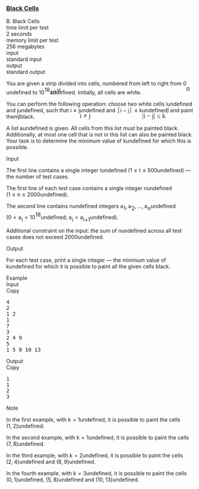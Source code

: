<h3><a href="https://codeforces.com/contest/2026/problem/B" target="_blank" rel="noopener noreferrer">Black Cells</a></h3>
<div class="header"><div class="title">B. Black Cells</div><div class="time-limit"><div class="property-title">time limit per test</div>2 seconds</div><div class="memory-limit"><div class="property-title">memory limit per test</div>256 megabytes</div><div class="input-file input-standard"><div class="property-title">input</div>standard input</div><div class="output-file output-standard"><div class="property-title">output</div>standard output</div></div><div><p>You are given a strip divided into cells, numbered from left to right from <span class="MathJax_Preview" style="color: inherit;"><span class="MJXp-math" id="MJXp-Span-1"><span class="MJXp-mn" id="MJXp-Span-2">0</span></span></span><span class="MathJax MathJax_Processed" id="MathJax-Element-1-Frame" tabindex="0" style=""><nobr><span class="math" id="MathJax-Span-1"><span style="display: inline-block; position: relative; width: 0em; height: 0px; font-size: 122%;"><span style="position: absolute;"><span class="mrow" id="MathJax-Span-2"><span class="mn" id="MathJax-Span-3" style="font-family: MathJax_Main;">0</span></span></span></span></span></nobr></span>undefined to <span class="MathJax_Preview" style="color: inherit;"><span class="MJXp-math" id="MJXp-Span-3"><span class="MJXp-msubsup" id="MJXp-Span-4"><span class="MJXp-mn" id="MJXp-Span-5" style="margin-right: 0.05em;">10</span><span class="MJXp-mrow MJXp-script" id="MJXp-Span-6" style="vertical-align: 0.5em;"><span class="MJXp-mn" id="MJXp-Span-7">18</span></span></span></span></span><span class="MathJax MathJax_Processed" id="MathJax-Element-2-Frame" tabindex="0" style=""><nobr><span class="math" id="MathJax-Span-4"><span style="display: inline-block; position: relative; width: 0em; height: 0px; font-size: 122%;"><span style="position: absolute;"><span class="mrow" id="MathJax-Span-5"><span class="msubsup" id="MathJax-Span-6"><span style="display: inline-block; position: relative; width: 1.759em; height: 0px;"><span style="position: absolute; clip: rect(3.165em, 1000.94em, 4.16em, -999.997em); top: -3.978em; left: 0em;"><span class="mn" id="MathJax-Span-7" style="font-family: MathJax_Main;">10</span><span style="display: inline-block; width: 0px; height: 3.984em;"></span></span><span style="position: absolute; top: -4.388em; left: 0.998em;"><span class="texatom" id="MathJax-Span-8"><span class="mrow" id="MathJax-Span-9"><span class="mn" id="MathJax-Span-10" style="font-size: 70.7%; font-family: MathJax_Main;">18</span></span></span><span style="display: inline-block; width: 0px; height: 3.984em;"></span></span></span></span></span></span></span></span></nobr></span>undefined. Initially, all cells are white.</p><p>You can perform the following operation: choose two <span class="tex-font-style-bf">white</span> cells <span class="MathJax_Preview" style="color: inherit;"><span class="MJXp-math" id="MJXp-Span-8"><span class="MJXp-mi MJXp-italic" id="MJXp-Span-9">i</span></span></span><span class="MathJax MathJax_Processed" id="MathJax-Element-3-Frame" tabindex="0" style=""><nobr><span class="math" id="MathJax-Span-11"><span style="display: inline-block; position: relative; width: 0em; height: 0px; font-size: 122%;"><span style="position: absolute;"><span class="mrow" id="MathJax-Span-12"><span class="mi" id="MathJax-Span-13" style="font-family: MathJax_Math-italic;">i</span></span></span></span></span></nobr></span>undefined and <span class="MathJax_Preview" style="color: inherit;"><span class="MJXp-math" id="MJXp-Span-10"><span class="MJXp-mi MJXp-italic" id="MJXp-Span-11">j</span></span></span><span class="MathJax MathJax_Processed" id="MathJax-Element-4-Frame" tabindex="0" style=""><nobr><span class="math" id="MathJax-Span-14"><span style="display: inline-block; position: relative; width: 0em; height: 0px; font-size: 122%;"><span style="position: absolute;"><span class="mrow" id="MathJax-Span-15"><span class="mi" id="MathJax-Span-16" style="font-family: MathJax_Math-italic;">j</span></span></span></span></span></nobr></span>undefined, such that <span class="MathJax_Preview" style="color: inherit;"><span class="MJXp-math" id="MJXp-Span-12"><span class="MJXp-mi MJXp-italic" id="MJXp-Span-13">i</span><span class="MJXp-mo" id="MJXp-Span-14" style="margin-left: 0.333em; margin-right: 0.333em;">≠</span><span class="MJXp-mi MJXp-italic" id="MJXp-Span-15">j</span></span></span><span class="MathJax MathJax_Processed" id="MathJax-Element-5-Frame" tabindex="0" style=""><nobr><span class="math" id="MathJax-Span-17"><span style="display: inline-block; position: relative; width: 0em; height: 0px; font-size: 122%;"><span style="position: absolute;"><span class="mrow" id="MathJax-Span-18"><span class="mi" id="MathJax-Span-19" style="font-family: MathJax_Math-italic;">i</span><span class="mo" id="MathJax-Span-20" style="font-family: MathJax_Main; padding-left: 0.296em;">≠</span><span class="mi" id="MathJax-Span-21" style="font-family: MathJax_Math-italic; padding-left: 0.296em;">j</span></span></span></span></span></nobr></span>undefined and <span class="MathJax_Preview" style="color: inherit;"><span class="MJXp-math" id="MJXp-Span-16"><span class="MJXp-mrow" id="MJXp-Span-17"><span class="MJXp-mo" id="MJXp-Span-18" style="margin-left: 0.167em; margin-right: 0.167em;">|</span></span><span class="MJXp-mi MJXp-italic" id="MJXp-Span-19">i</span><span class="MJXp-mo" id="MJXp-Span-20" style="margin-left: 0.267em; margin-right: 0.267em;">−</span><span class="MJXp-mi MJXp-italic" id="MJXp-Span-21">j</span><span class="MJXp-mrow" id="MJXp-Span-22"><span class="MJXp-mo" id="MJXp-Span-23" style="margin-left: 0.167em; margin-right: 0.167em;">|</span></span><span class="MJXp-mo" id="MJXp-Span-24" style="margin-left: 0.333em; margin-right: 0.333em;">≤</span><span class="MJXp-mi MJXp-italic" id="MJXp-Span-25">k</span></span></span><span class="MathJax MathJax_Processed" id="MathJax-Element-6-Frame" tabindex="0" style=""><nobr><span class="math" id="MathJax-Span-22"><span style="display: inline-block; position: relative; width: 0em; height: 0px; font-size: 122%;"><span style="position: absolute;"><span class="mrow" id="MathJax-Span-23"><span class="texatom" id="MathJax-Span-24"><span class="mrow" id="MathJax-Span-25"><span class="mo" id="MathJax-Span-26" style="font-family: MathJax_Main;">|</span></span></span><span class="mi" id="MathJax-Span-27" style="font-family: MathJax_Math-italic;">i</span><span class="mo" id="MathJax-Span-28" style="font-family: MathJax_Main; padding-left: 0.237em;">−</span><span class="mi" id="MathJax-Span-29" style="font-family: MathJax_Math-italic; padding-left: 0.237em;">j</span><span class="texatom" id="MathJax-Span-30"><span class="mrow" id="MathJax-Span-31"><span class="mo" id="MathJax-Span-32" style="font-family: MathJax_Main;">|</span></span></span><span class="mo" id="MathJax-Span-33" style="font-family: MathJax_Main; padding-left: 0.296em;">≤</span><span class="mi" id="MathJax-Span-34" style="font-family: MathJax_Math-italic; padding-left: 0.296em;">k</span></span></span></span></span></nobr></span>undefined, and paint them black.</p><p>A list <span class="MathJax_Preview" style="color: inherit;"><span class="MJXp-math" id="MJXp-Span-26"><span class="MJXp-mi MJXp-italic" id="MJXp-Span-27">a</span></span></span><span class="MathJax MathJax_Processing" id="MathJax-Element-7-Frame" tabindex="0"></span>undefined is given. All cells from this list must be painted black. Additionally, <span class="tex-font-style-bf">at most one</span> cell that is not in this list can also be painted black. Your task is to determine the minimum value of <span class="MathJax_Preview" style="color: inherit;"><span class="MJXp-math" id="MJXp-Span-28"><span class="MJXp-mi MJXp-italic" id="MJXp-Span-29">k</span></span></span><span class="MathJax MathJax_Processing" id="MathJax-Element-8-Frame" tabindex="0"></span>undefined for which this is possible.</p></div><div class="input-specification"><div class="section-title">Input</div><p>The first line contains a single integer <span class="MathJax_Preview" style="color: inherit;"><span class="MJXp-math" id="MJXp-Span-30"><span class="MJXp-mi MJXp-italic" id="MJXp-Span-31">t</span></span></span><span class="MathJax MathJax_Processing" id="MathJax-Element-9-Frame" tabindex="0"></span>undefined (<span class="MathJax_Preview" style="color: inherit;"><span class="MJXp-math" id="MJXp-Span-32"><span class="MJXp-mn" id="MJXp-Span-33">1</span><span class="MJXp-mo" id="MJXp-Span-34" style="margin-left: 0.333em; margin-right: 0.333em;">≤</span><span class="MJXp-mi MJXp-italic" id="MJXp-Span-35">t</span><span class="MJXp-mo" id="MJXp-Span-36" style="margin-left: 0.333em; margin-right: 0.333em;">≤</span><span class="MJXp-mn" id="MJXp-Span-37">500</span></span></span><span class="MathJax MathJax_Processing" id="MathJax-Element-10-Frame" tabindex="0"></span>undefined)&nbsp;— the number of test cases.</p><p>The first line of each test case contains a single integer <span class="MathJax_Preview" style="color: inherit;"><span class="MJXp-math" id="MJXp-Span-38"><span class="MJXp-mi MJXp-italic" id="MJXp-Span-39">n</span></span></span><span class="MathJax MathJax_Processing" id="MathJax-Element-11-Frame" tabindex="0"></span>undefined (<span class="MathJax_Preview" style="color: inherit;"><span class="MJXp-math" id="MJXp-Span-40"><span class="MJXp-mn" id="MJXp-Span-41">1</span><span class="MJXp-mo" id="MJXp-Span-42" style="margin-left: 0.333em; margin-right: 0.333em;">≤</span><span class="MJXp-mi MJXp-italic" id="MJXp-Span-43">n</span><span class="MJXp-mo" id="MJXp-Span-44" style="margin-left: 0.333em; margin-right: 0.333em;">≤</span><span class="MJXp-mn" id="MJXp-Span-45">2000</span></span></span><span class="MathJax MathJax_Processing" id="MathJax-Element-12-Frame" tabindex="0"></span>undefined).</p><p>The second line contains <span class="MathJax_Preview" style="color: inherit;"><span class="MJXp-math" id="MJXp-Span-46"><span class="MJXp-mi MJXp-italic" id="MJXp-Span-47">n</span></span></span><span class="MathJax MathJax_Processing" id="MathJax-Element-13-Frame" tabindex="0"></span>undefined integers <span class="MathJax_Preview" style="color: inherit;"><span class="MJXp-math" id="MJXp-Span-48"><span class="MJXp-msubsup" id="MJXp-Span-49"><span class="MJXp-mi MJXp-italic" id="MJXp-Span-50" style="margin-right: 0.05em;">a</span><span class="MJXp-mn MJXp-script" id="MJXp-Span-51" style="vertical-align: -0.4em;">1</span></span><span class="MJXp-mo" id="MJXp-Span-52" style="margin-left: 0em; margin-right: 0.222em;">,</span><span class="MJXp-msubsup" id="MJXp-Span-53"><span class="MJXp-mi MJXp-italic" id="MJXp-Span-54" style="margin-right: 0.05em;">a</span><span class="MJXp-mn MJXp-script" id="MJXp-Span-55" style="vertical-align: -0.4em;">2</span></span><span class="MJXp-mo" id="MJXp-Span-56" style="margin-left: 0em; margin-right: 0.222em;">,</span><span class="MJXp-mo" id="MJXp-Span-57" style="margin-left: 0em; margin-right: 0em;">…</span><span class="MJXp-mo" id="MJXp-Span-58" style="margin-left: 0em; margin-right: 0.222em;">,</span><span class="MJXp-msubsup" id="MJXp-Span-59"><span class="MJXp-mi MJXp-italic" id="MJXp-Span-60" style="margin-right: 0.05em;">a</span><span class="MJXp-mi MJXp-italic MJXp-script" id="MJXp-Span-61" style="vertical-align: -0.4em;">n</span></span></span></span><span class="MathJax MathJax_Processing" id="MathJax-Element-14-Frame" tabindex="0"></span>undefined (<span class="MathJax_Preview" style="color: inherit;"><span class="MJXp-math" id="MJXp-Span-62"><span class="MJXp-mn" id="MJXp-Span-63">0</span><span class="MJXp-mo" id="MJXp-Span-64" style="margin-left: 0.333em; margin-right: 0.333em;">&lt;</span><span class="MJXp-msubsup" id="MJXp-Span-65"><span class="MJXp-mi MJXp-italic" id="MJXp-Span-66" style="margin-right: 0.05em;">a</span><span class="MJXp-mi MJXp-italic MJXp-script" id="MJXp-Span-67" style="vertical-align: -0.4em;">i</span></span><span class="MJXp-mo" id="MJXp-Span-68" style="margin-left: 0.333em; margin-right: 0.333em;">&lt;</span><span class="MJXp-msubsup" id="MJXp-Span-69"><span class="MJXp-mn" id="MJXp-Span-70" style="margin-right: 0.05em;">10</span><span class="MJXp-mrow MJXp-script" id="MJXp-Span-71" style="vertical-align: 0.5em;"><span class="MJXp-mn" id="MJXp-Span-72">18</span></span></span></span></span><span class="MathJax MathJax_Processing" id="MathJax-Element-15-Frame" tabindex="0"></span>undefined; <span class="MathJax_Preview" style="color: inherit;"><span class="MJXp-math" id="MJXp-Span-73"><span class="MJXp-msubsup" id="MJXp-Span-74"><span class="MJXp-mi MJXp-italic" id="MJXp-Span-75" style="margin-right: 0.05em;">a</span><span class="MJXp-mi MJXp-italic MJXp-script" id="MJXp-Span-76" style="vertical-align: -0.4em;">i</span></span><span class="MJXp-mo" id="MJXp-Span-77" style="margin-left: 0.333em; margin-right: 0.333em;">&lt;</span><span class="MJXp-msubsup" id="MJXp-Span-78"><span class="MJXp-mi MJXp-italic" id="MJXp-Span-79" style="margin-right: 0.05em;">a</span><span class="MJXp-mrow MJXp-script" id="MJXp-Span-80" style="vertical-align: -0.4em;"><span class="MJXp-mi MJXp-italic" id="MJXp-Span-81">i</span><span class="MJXp-mo" id="MJXp-Span-82">+</span><span class="MJXp-mn" id="MJXp-Span-83">1</span></span></span></span></span><span class="MathJax MathJax_Processing" id="MathJax-Element-16-Frame" tabindex="0"></span>undefined).</p><p>Additional constraint on the input: the sum of <span class="MathJax_Preview" style="color: inherit;"><span class="MJXp-math" id="MJXp-Span-84"><span class="MJXp-mi MJXp-italic" id="MJXp-Span-85">n</span></span></span><span class="MathJax MathJax_Processing" id="MathJax-Element-17-Frame" tabindex="0"></span>undefined across all test cases does not exceed <span class="MathJax_Preview" style="color: inherit;"><span class="MJXp-math" id="MJXp-Span-86"><span class="MJXp-mn" id="MJXp-Span-87">2000</span></span></span><span class="MathJax MathJax_Processing" id="MathJax-Element-18-Frame" tabindex="0"></span>undefined.</p></div><div class="output-specification"><div class="section-title">Output</div><p>For each test case, print a single integer&nbsp;— the minimum value of <span class="MathJax_Preview" style="color: inherit;"><span class="MJXp-math" id="MJXp-Span-88"><span class="MJXp-mi MJXp-italic" id="MJXp-Span-89">k</span></span></span><span class="MathJax MathJax_Processing" id="MathJax-Element-19-Frame" tabindex="0"></span>undefined for which it is possible to paint all the given cells black.</p></div><div class="sample-tests"><div class="section-title">Example</div><div class="sample-test"><div class="input"><div class="title">Input<div title="Copy" data-clipboard-target="#id007851541384184029" id="id0009871774965986957" class="input-output-copier">Copy</div></div><pre id="id007851541384184029"><div class="test-example-line test-example-line-even test-example-line-0">4</div><div class="test-example-line test-example-line-odd test-example-line-1">2</div><div class="test-example-line test-example-line-odd test-example-line-1">1 2</div><div class="test-example-line test-example-line-even test-example-line-2">1</div><div class="test-example-line test-example-line-even test-example-line-2">7</div><div class="test-example-line test-example-line-odd test-example-line-3">3</div><div class="test-example-line test-example-line-odd test-example-line-3">2 4 9</div><div class="test-example-line test-example-line-even test-example-line-4">5</div><div class="test-example-line test-example-line-even test-example-line-4">1 5 8 10 13</div></pre></div><div class="output"><div class="title">Output<div title="Copy" data-clipboard-target="#id008685462548804234" id="id004837100192827809" class="input-output-copier">Copy</div></div><pre id="id008685462548804234">1
1
2
3
</pre></div></div></div><div class="note"><div class="section-title">Note</div><p>In the first example, with <span class="MathJax_Preview" style="color: inherit;"><span class="MJXp-math" id="MJXp-Span-90"><span class="MJXp-mi MJXp-italic" id="MJXp-Span-91">k</span><span class="MJXp-mo" id="MJXp-Span-92" style="margin-left: 0.333em; margin-right: 0.333em;">=</span><span class="MJXp-mn" id="MJXp-Span-93">1</span></span></span><span class="MathJax MathJax_Processing" id="MathJax-Element-20-Frame" tabindex="0"></span>undefined, it is possible to paint the cells <span class="MathJax_Preview" style="color: inherit;"><span class="MJXp-math" id="MJXp-Span-94"><span class="MJXp-mo" id="MJXp-Span-95" style="margin-left: 0em; margin-right: 0em;">(</span><span class="MJXp-mn" id="MJXp-Span-96">1</span><span class="MJXp-mo" id="MJXp-Span-97" style="margin-left: 0em; margin-right: 0.222em;">,</span><span class="MJXp-mn" id="MJXp-Span-98">2</span><span class="MJXp-mo" id="MJXp-Span-99" style="margin-left: 0em; margin-right: 0em;">)</span></span></span><span class="MathJax MathJax_Processing" id="MathJax-Element-21-Frame" tabindex="0"></span>undefined.</p><p>In the second example, with <span class="MathJax_Preview" style="color: inherit;"><span class="MJXp-math" id="MJXp-Span-100"><span class="MJXp-mi MJXp-italic" id="MJXp-Span-101">k</span><span class="MJXp-mo" id="MJXp-Span-102" style="margin-left: 0.333em; margin-right: 0.333em;">=</span><span class="MJXp-mn" id="MJXp-Span-103">1</span></span></span><span class="MathJax MathJax_Processing" id="MathJax-Element-22-Frame" tabindex="0"></span>undefined, it is possible to paint the cells <span class="MathJax_Preview" style="color: inherit;"><span class="MJXp-math" id="MJXp-Span-104"><span class="MJXp-mo" id="MJXp-Span-105" style="margin-left: 0em; margin-right: 0em;">(</span><span class="MJXp-mn" id="MJXp-Span-106">7</span><span class="MJXp-mo" id="MJXp-Span-107" style="margin-left: 0em; margin-right: 0.222em;">,</span><span class="MJXp-mn" id="MJXp-Span-108">8</span><span class="MJXp-mo" id="MJXp-Span-109" style="margin-left: 0em; margin-right: 0em;">)</span></span></span><span class="MathJax MathJax_Processing" id="MathJax-Element-23-Frame" tabindex="0"></span>undefined.</p><p>In the third example, with <span class="MathJax_Preview" style="color: inherit;"><span class="MJXp-math" id="MJXp-Span-110"><span class="MJXp-mi MJXp-italic" id="MJXp-Span-111">k</span><span class="MJXp-mo" id="MJXp-Span-112" style="margin-left: 0.333em; margin-right: 0.333em;">=</span><span class="MJXp-mn" id="MJXp-Span-113">2</span></span></span><span class="MathJax MathJax_Processing" id="MathJax-Element-24-Frame" tabindex="0"></span>undefined, it is possible to paint the cells <span class="MathJax_Preview" style="color: inherit;"><span class="MJXp-math" id="MJXp-Span-114"><span class="MJXp-mo" id="MJXp-Span-115" style="margin-left: 0em; margin-right: 0em;">(</span><span class="MJXp-mn" id="MJXp-Span-116">2</span><span class="MJXp-mo" id="MJXp-Span-117" style="margin-left: 0em; margin-right: 0.222em;">,</span><span class="MJXp-mn" id="MJXp-Span-118">4</span><span class="MJXp-mo" id="MJXp-Span-119" style="margin-left: 0em; margin-right: 0em;">)</span></span></span><span class="MathJax MathJax_Processing" id="MathJax-Element-25-Frame" tabindex="0"></span>undefined and <span class="MathJax_Preview" style="color: inherit;"><span class="MJXp-math" id="MJXp-Span-120"><span class="MJXp-mo" id="MJXp-Span-121" style="margin-left: 0em; margin-right: 0em;">(</span><span class="MJXp-mn" id="MJXp-Span-122">8</span><span class="MJXp-mo" id="MJXp-Span-123" style="margin-left: 0em; margin-right: 0.222em;">,</span><span class="MJXp-mn" id="MJXp-Span-124">9</span><span class="MJXp-mo" id="MJXp-Span-125" style="margin-left: 0em; margin-right: 0em;">)</span></span></span><span class="MathJax MathJax_Processing" id="MathJax-Element-26-Frame" tabindex="0"></span>undefined.</p><p>In the fourth example, with <span class="MathJax_Preview" style="color: inherit;"><span class="MJXp-math" id="MJXp-Span-126"><span class="MJXp-mi MJXp-italic" id="MJXp-Span-127">k</span><span class="MJXp-mo" id="MJXp-Span-128" style="margin-left: 0.333em; margin-right: 0.333em;">=</span><span class="MJXp-mn" id="MJXp-Span-129">3</span></span></span><span class="MathJax MathJax_Processing" id="MathJax-Element-27-Frame" tabindex="0"></span>undefined, it is possible to paint the cells <span class="MathJax_Preview" style="color: inherit;"><span class="MJXp-math" id="MJXp-Span-130"><span class="MJXp-mo" id="MJXp-Span-131" style="margin-left: 0em; margin-right: 0em;">(</span><span class="MJXp-mn" id="MJXp-Span-132">0</span><span class="MJXp-mo" id="MJXp-Span-133" style="margin-left: 0em; margin-right: 0.222em;">,</span><span class="MJXp-mn" id="MJXp-Span-134">1</span><span class="MJXp-mo" id="MJXp-Span-135" style="margin-left: 0em; margin-right: 0em;">)</span></span></span><span class="MathJax MathJax_Processing" id="MathJax-Element-28-Frame" tabindex="0"></span>undefined, <span class="MathJax_Preview" style="color: inherit;"><span class="MJXp-math" id="MJXp-Span-136"><span class="MJXp-mo" id="MJXp-Span-137" style="margin-left: 0em; margin-right: 0em;">(</span><span class="MJXp-mn" id="MJXp-Span-138">5</span><span class="MJXp-mo" id="MJXp-Span-139" style="margin-left: 0em; margin-right: 0.222em;">,</span><span class="MJXp-mn" id="MJXp-Span-140">8</span><span class="MJXp-mo" id="MJXp-Span-141" style="margin-left: 0em; margin-right: 0em;">)</span></span></span><span class="MathJax MathJax_Processing" id="MathJax-Element-29-Frame" tabindex="0"></span>undefined and <span class="MathJax_Preview" style="color: inherit;"><span class="MJXp-math" id="MJXp-Span-142"><span class="MJXp-mo" id="MJXp-Span-143" style="margin-left: 0em; margin-right: 0em;">(</span><span class="MJXp-mn" id="MJXp-Span-144">10</span><span class="MJXp-mo" id="MJXp-Span-145" style="margin-left: 0em; margin-right: 0.222em;">,</span><span class="MJXp-mn" id="MJXp-Span-146">13</span><span class="MJXp-mo" id="MJXp-Span-147" style="margin-left: 0em; margin-right: 0em;">)</span></span></span><span class="MathJax MathJax_Processing" id="MathJax-Element-30-Frame" tabindex="0"></span>undefined.</p></div>